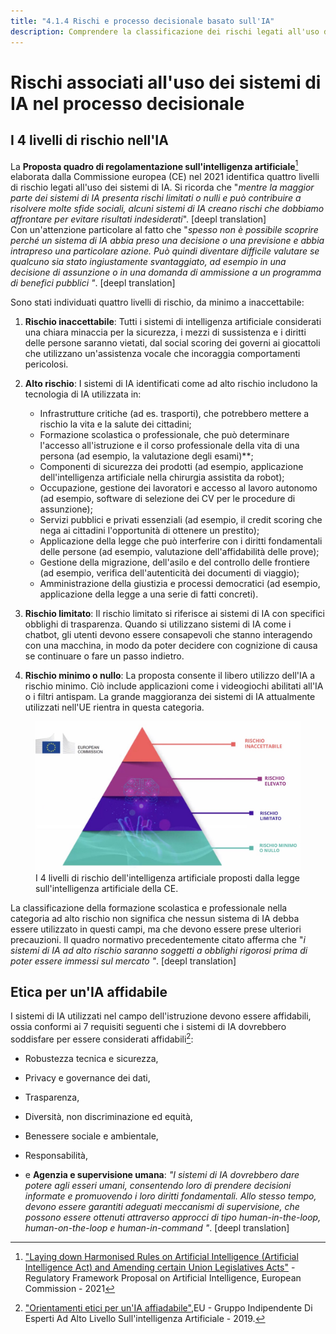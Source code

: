 ```yaml
---
title: "4.1.4 Rischi e processo decisionale basato sull'IA"
description: Comprendere la classificazione dei rischi legati all'uso dei sistemi di IA nel processo decisionale.
---
```

# Rischi associati all'uso dei sistemi di IA nel processo decisionale

## I 4 livelli di rischio nell'IA

La **Proposta quadro di regolamentazione sull'intelligenza artificiale**[^1] elaborata dalla Commissione europea (CE) nel 2021 identifica quattro livelli di rischio legati all'uso dei sistemi di IA. Si ricorda che "*mentre la maggior parte dei sistemi di IA presenta rischi limitati o nulli e può contribuire a risolvere molte sfide sociali, alcuni sistemi di IA creano rischi che dobbiamo affrontare per evitare risultati indesiderati*". [deepl translation]  
Con un'attenzione particolare al fatto che "*spesso non è possibile scoprire perché un sistema di IA abbia preso una decisione o una previsione e abbia intrapreso una particolare azione. Può quindi diventare difficile valutare se qualcuno sia stato ingiustamente svantaggiato, ad esempio in una decisione di assunzione o in una domanda di ammissione a un programma di benefici pubblici "*. [deepl translation]

Sono stati individuati quattro livelli di rischio, da minimo a inaccettabile:  

1. **Rischio inaccettabile**: Tutti i sistemi di intelligenza artificiale considerati una chiara minaccia per la sicurezza, i mezzi di sussistenza e i diritti delle persone saranno vietati, dal social scoring dei governi ai giocattoli che utilizzano un'assistenza vocale che incoraggia comportamenti pericolosi.  

2. **Alto rischio**: I sistemi di IA identificati come ad alto rischio includono la tecnologia di IA utilizzata in:
    - Infrastrutture critiche (ad es. trasporti), che potrebbero mettere a rischio la vita e la salute dei cittadini;  
    - Formazione scolastica o professionale, che può determinare l'accesso all'istruzione e il corso professionale della vita di una persona (ad esempio, la valutazione degli esami)**;  
    - Componenti di sicurezza dei prodotti (ad esempio, applicazione dell'intelligenza artificiale nella chirurgia assistita da robot);  
    - Occupazione, gestione dei lavoratori e accesso al lavoro autonomo (ad esempio, software di selezione dei CV per le procedure di assunzione);  
    - Servizi pubblici e privati essenziali (ad esempio, il credit scoring che nega ai cittadini l'opportunità di ottenere un prestito);  
    - Applicazione della legge che può interferire con i diritti fondamentali delle persone (ad esempio, valutazione dell'affidabilità delle prove);  
    - Gestione della migrazione, dell'asilo e del controllo delle frontiere (ad esempio, verifica dell'autenticità dei documenti di viaggio);  
    - Amministrazione della giustizia e processi democratici (ad esempio, applicazione della legge a una serie di fatti concreti).

3. **Rischio limitato**: Il rischio limitato si riferisce ai sistemi di IA con specifici obblighi di trasparenza. Quando si utilizzano sistemi di IA come i chatbot, gli utenti devono essere consapevoli che stanno interagendo con una macchina, in modo da poter decidere con cognizione di causa se continuare o fare un passo indietro.  

4. **Rischio minimo o nullo**: La proposta consente il libero utilizzo dell'IA a rischio minimo. Ciò include applicazioni come i videogiochi abilitati all'IA o i filtri antispam. La grande maggioranza dei sistemi di IA attualmente utilizzati nell'UE rientra in questa categoria.

<figure>
<img src="Images/AI-Risks-EC-IT.jpg" alt="Representation of AI Risks by the European Commission.">
<figcaption>I 4 livelli di rischio dell'intelligenza artificiale proposti dalla legge sull'intelligenza artificiale della CE.</figcaption>
</figure>

La classificazione della formazione scolastica e professionale nella categoria ad alto rischio non significa che nessun sistema di IA debba essere utilizzato in questi campi, ma che devono essere prese ulteriori precauzioni. Il quadro normativo precedentemente citato afferma che "*i sistemi di IA ad alto rischio saranno soggetti a obblighi rigorosi prima di poter essere immessi sul mercato "*. [deepl translation]

## Etica per un'IA affidabile

I sistemi di IA utilizzati nel campo dell'istruzione devono essere affidabili, ossia conformi ai 7 requisiti seguenti che i sistemi di IA dovrebbero soddisfare per essere considerati affidabili[^2]:

- Robustezza tecnica e sicurezza,

- Privacy e governance dei dati,

- Trasparenza,

- Diversità, non discriminazione ed equità,

- Benessere sociale e ambientale,

- Responsabilità,

- e **Agenzia e supervisione umana**: *"I sistemi di IA dovrebbero dare potere agli esseri umani, consentendo loro di prendere decisioni informate e promuovendo i loro diritti fondamentali. Allo stesso tempo, devono essere garantiti adeguati meccanismi di supervisione, che possono essere ottenuti attraverso approcci di tipo human-in-the-loop, human-on-the-loop e human-in-command "*. [deepl translation]

[^1]: ["Laying down Harmonised Rules on Artificial Intelligence (Artificial Intelligence Act) and Amending certain Union Legislatives Acts"](https://digital-strategy.ec.europa.eu/en/library/proposal-regulation-laying-down-harmonised-rules-artificial-intelligence) - Regulatory Framework Proposal on Artificial Intelligence, European Commission - 2021

[^2]: ["Orientamenti etici per un'IA affiadabile"](https://digital-strategy.ec.europa.eu/en/library/ethics-guidelines-trustworthy-ai),EU - Gruppo Indipendente Di Esperti Ad Alto Livello Sull'intelligenza Artificiale - 2019.
